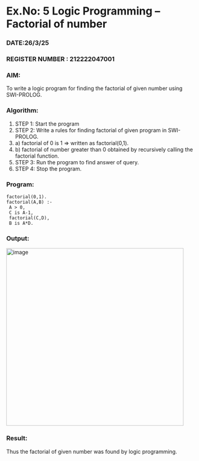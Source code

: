 # Ex.No: 5   Logic Programming – Factorial of number   
### DATE:26/3/25                                                                   
### REGISTER NUMBER : 212222047001
### AIM: 
To  write  a logic program for finding the factorial of given number using SWI-PROLOG. 
### Algorithm:
1. STEP 1: Start the program
2. STEP 2:  Write a rules for finding factorial of given program in SWI-PROLOG.
3.   a)	factorial of 0 is 1 => written as factorial(0,1).
4.   b)	factorial of number greater than 0 obtained by recursively calling the factorial    function.
5. STEP 3: Run the program  to find answer of  query.
6. STEP 4: Stop the program.

### Program:
```
factorial(0,1).
factorial(A,B) :-
 A > 0,
 C is A-1,
 factorial(C,D),
 B is A*D.
```



### Output:
<img width="470" alt="image" src="https://github.com/user-attachments/assets/2c50116d-b884-4d3d-a149-f1b8af6c357f" />




### Result:
Thus the factorial of given number was found by logic programming. 
